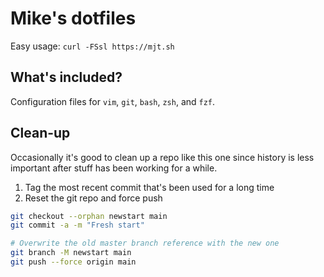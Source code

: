 # Mike's dotfiles

Easy usage: `curl -FSsl https://mjt.sh`

## What's included?

Configuration files for `vim`, `git`, `bash`, `zsh`, and `fzf`.

## Clean-up

Occasionally it's good to clean up a repo like this one since history is less important after stuff has been working for a while. 

1. Tag the most recent commit that's been used for a long time
2. Reset the git repo and force push

```bash
git checkout --orphan newstart main
git commit -a -m "Fresh start"

# Overwrite the old master branch reference with the new one
git branch -M newstart main
git push --force origin main
```

